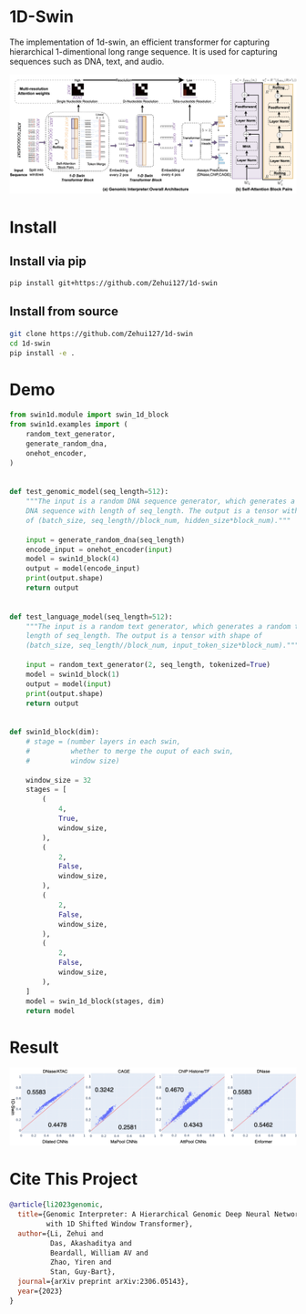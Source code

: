 # 1D-Swin
The implementation of 1d-swin, an efficient transformer for capturing hierarchical 1-dimentional long range sequence. It is used for capturing sequences such as DNA, text, and audio.

![1d-swin](./docs/swin.png)

# Install
## Install via pip

```bash
pip install git+https://github.com/Zehui127/1d-swin
```

## Install from source
  ```bash
  git clone https://github.com/Zehui127/1d-swin
  cd 1d-swin
  pip install -e .
  ```

# Demo
```python
from swin1d.module import swin_1d_block
from swin1d.examples import (
    random_text_generator,
    generate_random_dna,
    onehot_encoder,
)


def test_genomic_model(seq_length=512):
    """The input is a random DNA sequence generator, which generates a random
    DNA sequence with length of seq_length. The output is a tensor with shape
    of (batch_size, seq_length//block_num, hidden_size*block_num)."""

    input = generate_random_dna(seq_length)
    encode_input = onehot_encoder(input)
    model = swin1d_block(4)
    output = model(encode_input)
    print(output.shape)
    return output


def test_language_model(seq_length=512):
    """The input is a random text generator, which generates a random text with
    length of seq_length. The output is a tensor with shape of
    (batch_size, seq_length//block_num, input_token_size*block_num)."""

    input = random_text_generator(2, seq_length, tokenized=True)
    model = swin1d_block(1)
    output = model(input)
    print(output.shape)
    return output


def swin1d_block(dim):
    # stage = (number layers in each swin,
    #          whether to merge the ouput of each swin,
    #          window size)

    window_size = 32
    stages = [
        (
            4,
            True,
            window_size,
        ),
        (
            2,
            False,
            window_size,
        ),
        (
            2,
            False,
            window_size,
        ),
        (
            2,
            False,
            window_size,
        ),
    ]
    model = swin_1d_block(stages, dim)
    return model

```

# Result
![result](./docs/results.png)


# Cite This Project

```bibtex
@article{li2023genomic,
  title={Genomic Interpreter: A Hierarchical Genomic Deep Neural Network
         with 1D Shifted Window Transformer},
  author={Li, Zehui and
          Das, Akashaditya and
          Beardall, William AV and
          Zhao, Yiren and
          Stan, Guy-Bart},
  journal={arXiv preprint arXiv:2306.05143},
  year={2023}
}
```
